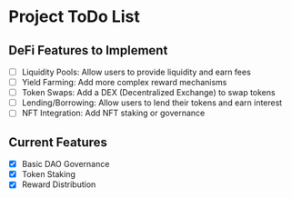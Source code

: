 # Project ToDo List

## DeFi Features to Implement

- [ ] Liquidity Pools: Allow users to provide liquidity and earn fees
- [ ] Yield Farming: Add more complex reward mechanisms
- [ ] Token Swaps: Add a DEX (Decentralized Exchange) to swap tokens
- [ ] Lending/Borrowing: Allow users to lend their tokens and earn interest
- [ ] NFT Integration: Add NFT staking or governance

## Current Features

- [x] Basic DAO Governance
- [x] Token Staking
- [x] Reward Distribution
